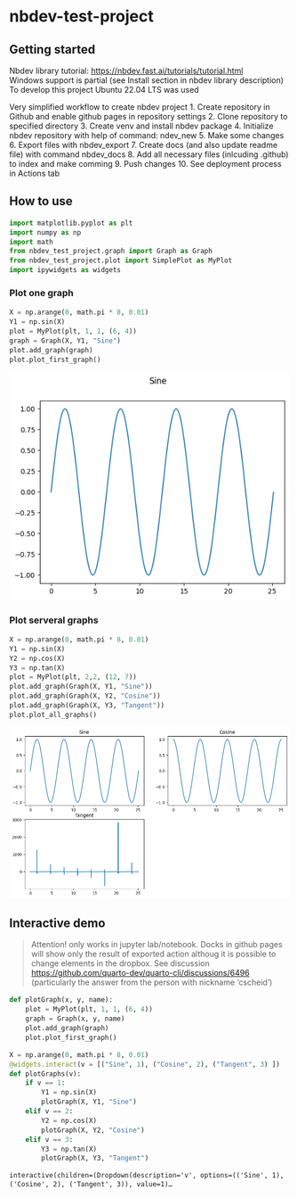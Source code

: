 # nbdev-test-project

<!-- WARNING: THIS FILE WAS AUTOGENERATED! DO NOT EDIT! -->

## Getting started

Nbdev library tutorial: <https://nbdev.fast.ai/tutorials/tutorial.html>
<br> Windows support is partial (see Install section in nbdev library
description) <br> To develop this project Ubuntu 22.04 LTS was used <br>

Very simplified workflow to create nbdev project 1. Create repository in
Github and enable github pages in repository settings 2. Clone
repository to specified directory 3. Create venv and install nbdev
package 4. Initialize nbdev repository with help of command: ndev_new 5.
Make some changes 6. Export files with nbdev_export 7. Create docs (and
also update readme file) with command nbdev_docs 8. Add all necessary
files (inlcuding .github) to index and make comming 9. Push changes 10.
See deployment process in Actions tab

## How to use

``` python
import matplotlib.pyplot as plt
import numpy as np
import math
from nbdev_test_project.graph import Graph as Graph
from nbdev_test_project.plot import SimplePlot as MyPlot
import ipywidgets as widgets
```

### Plot one graph

``` python
X = np.arange(0, math.pi * 8, 0.01)
Y1 = np.sin(X)
plot = MyPlot(plt, 1, 1, (6, 4))
graph = Graph(X, Y1, "Sine")
plot.add_graph(graph)
plot.plot_first_graph()
```

![](index_files/figure-commonmark/cell-3-output-1.png)

### Plot serveral graphs

``` python
X = np.arange(0, math.pi * 8, 0.01)
Y1 = np.sin(X)
Y2 = np.cos(X)
Y3 = np.tan(X)
plot = MyPlot(plt, 2,2, (12, 7))
plot.add_graph(Graph(X, Y1, "Sine"))
plot.add_graph(Graph(X, Y2, "Cosine"))
plot.add_graph(Graph(X, Y3, "Tangent"))
plot.plot_all_graphs()
```

![](index_files/figure-commonmark/cell-4-output-1.png)

## Interactive demo

> Attention! only works in jupyter lab/notebook. Docks in github pages
> will show only the result of exported action althoug it is possible to
> change elements in the dropbox. See discussion
> https://github.com/quarto-dev/quarto-cli/discussions/6496
> (particularly the answer from the person with nickname ‘cscheid’)

``` python
def plotGraph(x, y, name):
    plot = MyPlot(plt, 1, 1, (6, 4))
    graph = Graph(x, y, name)
    plot.add_graph(graph)
    plot.plot_first_graph()
```

``` python
X = np.arange(0, math.pi * 8, 0.01)
@widgets.interact(v = [("Sine", 1), ("Cosine", 2), ("Tangent", 3) ])
def plotGraphs(v):
    if v == 1:
        Y1 = np.sin(X)
        plotGraph(X, Y1, "Sine")
    elif v == 2:
        Y2 = np.cos(X)
        plotGraph(X, Y2, "Cosine")
    elif v == 3:
        Y3 = np.tan(X)
        plotGraph(X, Y3, "Tangent")
```

    interactive(children=(Dropdown(description='v', options=(('Sine', 1), ('Cosine', 2), ('Tangent', 3)), value=1)…
